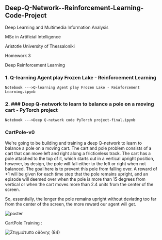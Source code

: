 
## Deep-Q-Network--Reinforcement-Learning-Code-Project
Deep Learning and Multimedia Information Analysis

MSc in Artificial Intelligence

Aristotle University of Thessaloniki

Homework 3

Deep Reinforcement Learning

###  1.	Q-learning Agent play Frozen Lake - Reinforcement Learning
	
	Notebook --->Q-learning Agent play Frozen Lake - Reinforcement Learning.ipynb
	
###  2.	### Deep Q-network to learn to balance a pole on a moving cart - PyTorch project
        
	Notebook --->Deep Q-network code PyTorch project-final.ipynb

### CartPole-v0
We're going to be building and training a deep Q-network to learn to balance a pole on a moving cart.
The cart and pole problem consists of a cart that can move left and right along a frictionless track. The cart has a pole attached to the top of it, which starts out in a vertical upright position, however, by design, the pole will fall either to the left or right when not balanced. The goal here is to prevent this pole from falling over. A reward of +1 will be given for each time step that the pole remains upright, and an episode will deemed over when the pole is more than 15 degrees from vertical or when the cart moves more than 2.4 units from the center of the screen.

So, essentially, the longer the pole remains upright without deviating too far from the center of the screen, the more reward our agent will get.

![poster](https://user-images.githubusercontent.com/56552010/121078752-037d1f00-c7e2-11eb-87da-f0d22d165de2.jpg)


CartPole Training :

![Στιγμιότυπο οθόνης (84)](https://user-images.githubusercontent.com/56552010/121078507-b9943900-c7e1-11eb-9d07-762d4cadcce8.png)
